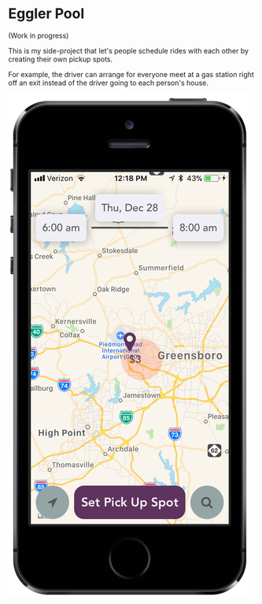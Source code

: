 # Eggler Pool

(Work in progress)

This is my side-project that let's people schedule rides with each other by creating their own pickup spots.

For example, the driver can arrange for everyone meet at a gas station right off an exit instead of the driver going to each person's house.

![Eggler Pool Screenshot](https://github.com/kaseyb002/EgglerPool/blob/develop/pickup.png "Screenshot")